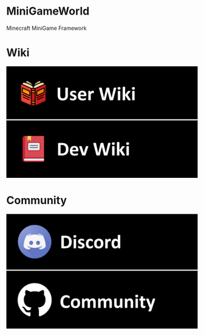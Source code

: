 # MiniGameWorld
Minecraft MiniGame Framework  



# Wiki
<a href="resources/userWiki/Home.md"><img src="resources/imgs/user-wiki.png"></a>
<a href="resources/devWiki/Home.md"><img src="resources/imgs/dev-wiki.png"></a>



# Community
<a href="https://discord.com/invite/fJbxSy2EjA"><img src="resources/imgs/Discord.png"></a>
<a href="https://github.com/MiniGameWorlds/MiniGameWorld/discussions"><img src="resources/imgs/github-community.png"></a>

